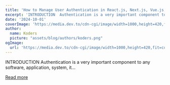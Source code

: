 ```yaml
---
title: 'How to Manage User Authentication in React.js, Next.js, Vue.js, and Nuxt.js Using Clerk'
excerpt: 'INTRODUCTION  Authentication is a very important component to any software, application, system, it...'
date: '2024-10-01'
coverImage: 'https://media.dev.to/cdn-cgi/image/width=1000,height=420,fit=cover,gravity=auto,format=auto/https%3A%2F%2Fdev-to-uploads.s3.amazonaws.com%2Fuploads%2Farticles%2Fzpwlfsze1qlbc7bcddb4.png'
author:
  name: Koders
  picture: "assets/blog/authors/koders.png"
ogImage:
  url: 'https://media.dev.to/cdn-cgi/image/width=1000,height=420,fit=cover,gravity=auto,format=auto/https%3A%2F%2Fdev-to-uploads.s3.amazonaws.com%2Fuploads%2Farticles%2Fzpwlfsze1qlbc7bcddb4.png'
---
```


INTRODUCTION  Authentication is a very important component to any software, application, system, it...

[Read more](https://dev.to/hramonpereira/how-to-manage-user-authentication-in-reactjs-nextjs-vuejs-and-nuxtjs-using-clerk-136l)
